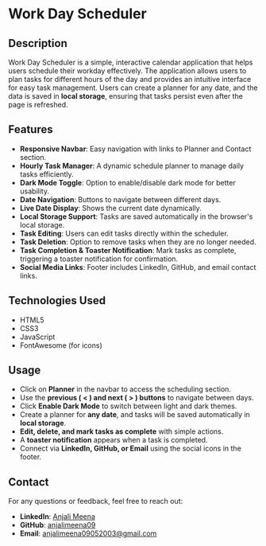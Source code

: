 # Work Day Scheduler

## Description
Work Day Scheduler is a simple, interactive calendar application that helps users schedule their workday effectively. The application allows users to plan tasks for different hours of the day and provides an intuitive interface for easy task management. Users can create a planner for any date, and the data is saved in **local storage**, ensuring that tasks persist even after the page is refreshed.

## Features
- **Responsive Navbar**: Easy navigation with links to Planner and Contact section.
- **Hourly Task Manager**: A dynamic schedule planner to manage daily tasks efficiently.
- **Dark Mode Toggle**: Option to enable/disable dark mode for better usability.
- **Date Navigation**: Buttons to navigate between different days.
- **Live Date Display**: Shows the current date dynamically.
- **Local Storage Support**: Tasks are saved automatically in the browser's local storage.
- **Task Editing**: Users can edit tasks directly within the scheduler.
- **Task Deletion**: Option to remove tasks when they are no longer needed.
- **Task Completion & Toaster Notification**: Mark tasks as complete, triggering a toaster notification for confirmation.
- **Social Media Links**: Footer includes LinkedIn, GitHub, and email contact links.

## Technologies Used
- HTML5
- CSS3
- JavaScript
- FontAwesome (for icons)

## Usage
- Click on **Planner** in the navbar to access the scheduling section.
- Use the **previous ( < ) and next ( > ) buttons** to navigate between days.
- Click **Enable Dark Mode** to switch between light and dark themes.
- Create a planner for **any date**, and tasks will be saved automatically in **local storage**.
- **Edit, delete, and mark tasks as complete** with simple actions.
- A **toaster notification** appears when a task is completed.
- Connect via **LinkedIn, GitHub, or Email** using the social icons in the footer.

## Contact
For any questions or feedback, feel free to reach out:
- **LinkedIn**: [Anjali Meena](https://www.linkedin.com/in/anjali-meena/)
- **GitHub**: [anjalimeena09](https://github.com/anjalimeena09)
- **Email**: [anjalimeena09052003@gmail.com](mailto:anjalimeena09052003@gmail.com)

